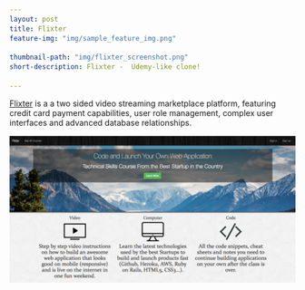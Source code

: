 ```yaml
---
layout: post
title: Flixter
feature-img: "img/sample_feature_img.png"

thumbnail-path: "img/flixter_screenshot.png"
short-description: Flixter -  Udemy-like clone!

---
```

[Flixter](https://flixter-pam-willenz.herokuapp.com/) is a a two sided video streaming marketplace platform, featuring credit card payment capabilities, user role management, complex user interfaces and advanced database relationships. 

<img src="/img/flixter_screenshot.png">
<br>

